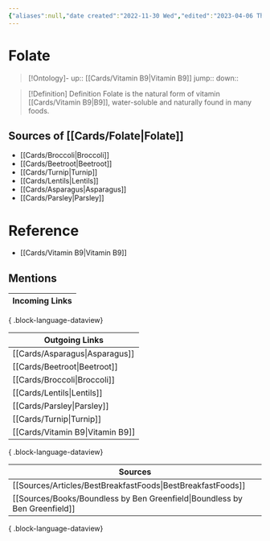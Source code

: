 ```yaml
---
{"aliases":null,"date created":"2022-11-30 Wed","edited":"2023-04-06 Thu","dg-publish":true,"permalink":"/cards/folate/","dgPassFrontmatter":true}
---
```


# Folate

> [!Ontology]-
> up:: [[Cards/Vitamin B9\|Vitamin B9]]
> jump::
> down:: 

> [!Definition] Definition
> Folate is the natural form of vitamin [[Cards/Vitamin B9\|B9]], water-soluble and naturally found in many foods.

## Sources of [[Cards/Folate\|Folate]]
- [[Cards/Broccoli\|Broccoli]]
- [[Cards/Beetroot\|Beetroot]]
- [[Cards/Turnip\|Turnip]]
- [[Cards/Lentils\|Lentils]]
- [[Cards/Asparagus\|Asparagus]]
- [[Cards/Parsley\|Parsley]] 

# Reference
- [[Cards/Vitamin B9\|Vitamin B9]]

## Mentions
| Incoming Links |
| -------------- |

{ .block-language-dataview}

| Outgoing Links                      |
| ----------------------------------- |
| [[Cards/Asparagus\|Asparagus]]   |
| [[Cards/Beetroot\|Beetroot]]     |
| [[Cards/Broccoli\|Broccoli]]     |
| [[Cards/Lentils\|Lentils]]       |
| [[Cards/Parsley\|Parsley]]       |
| [[Cards/Turnip\|Turnip]]         |
| [[Cards/Vitamin B9\|Vitamin B9]] |

{ .block-language-dataview}

| Sources                                                                       |
| ----------------------------------------------------------------------------- |
| [[Sources/Articles/BestBreakfastFoods\|BestBreakfastFoods]]                |
| [[Sources/Books/Boundless by Ben Greenfield\|Boundless by Ben Greenfield]] |

{ .block-language-dataview}
